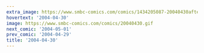 ```yaml
---
extra_image: https://www.smbc-comics.com/comics/1434205087-20040430after.png
hovertext: '2004-04-30'
image: https://www.smbc-comics.com/comics/20040430.gif
next_comic: '2004-05-01'
prev_comic: '2004-04-29'
title: '2004-04-30'
---
```


